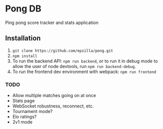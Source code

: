 # Pong DB
Ping pong score tracker and stats application

## Installation
1. `git clone https://github.com/epzilla/pong.git`
2. `npm install`
3. To run the backend API: `npm run backend`, or to run it in debug mode to allow the user of node devtools, run `npm run backend-debug`.
4. To run the frontend dev environment with webpack: `npm run frontend`

### TODO
- Allow multiple matches going on at once
- Stats page
- WebSocket robustness, reconnect, etc.
- Tournament mode?
- Elo ratings?
- 2v1 mode
